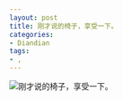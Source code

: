 ```yaml
---
layout: post
title: 刚才说的椅子，享受一下。
categories:
- Diandian
tags:
- , 
---
```


![刚才说的椅子，享受一下。](http://m3.img.srcdd.com/farm5/d/2012/0901/14/169B92926ACD65BE10BF145E2A445220_B500_900_500_375.JPEG "刚才说的椅子，享受一下。")
